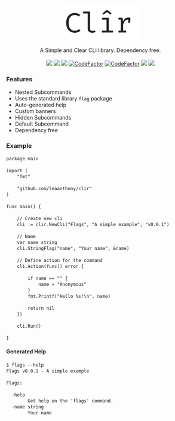 <p align="center" style="text-align: center">
   <img src="clir_logo.png" width="40%"><br/>
</p>
<p align="center">
   A Simple and Clear CLI library. Dependency free.<br/><br/>
   <a href="https://github.com/leaanthony/clir/blob/master/LICENSE"><img src="https://img.shields.io/badge/License-MIT-blue.svg"></a>
   <a href="https://goreportcard.com/report/github.com/leaanthony/clir"><img src="https://goreportcard.com/badge/github.com/leaanthony/clir"/></a>
   <a href="http://godoc.org/github.com/leaanthony/clir"><img src="https://img.shields.io/badge/godoc-reference-blue.svg"/></a>
   <a href="https://www.codefactor.io/repository/github/leaanthony/clir"><img src="https://www.codefactor.io/repository/github/leaanthony/clir/badge" alt="CodeFactor" /></a>
   <a href="https://github.com/leaanthony/clir/issues"><img src="https://img.shields.io/badge/contributions-welcome-brightgreen.svg?style=flat" alt="CodeFactor" /></a>
   <a href="https://app.fossa.com/projects/git%2Bgithub.com%2Fleaanthony%2Fclir?ref=badge_shield" alt="FOSSA Status"><img src="https://app.fossa.com/api/projects/git%2Bgithub.com%2Fleaanthony%2Fclir.svg?type=shield"/></a>
   <a href="https://houndci.com"><img src="https://img.shields.io/badge/Reviewed_by-Hound-8E64B0.svg"/></a>

</p>


### Features

  * Nested Subcommands
  * Uses the standard library `flag` package
  * Auto-generated help
  * Custom banners
  * Hidden Subcommands
  * Default Subcommand
  * Dependency free

### Example

```
package main

import (
	"fmt"

	"github.com/leaanthony/clir"
)

func main() {

	// Create new cli
	cli := clir.NewCli("Flags", "A simple example", "v0.0.1")

	// Name
	var name string
	cli.StringFlag("name", "Your name", &name)
	
	// Define action for the command
	cli.Action(func() error {

		if name == "" {
			name = "Anonymous"
		}
		fmt.Printf("Hello %s!\n", name)

		return nil
	})

	cli.Run()

}
```

#### Generated Help

```
$ flags --help
Flags v0.0.1 - A simple example

Flags:

  -help
        Get help on the 'flags' command.
  -name string
        Your name
```
